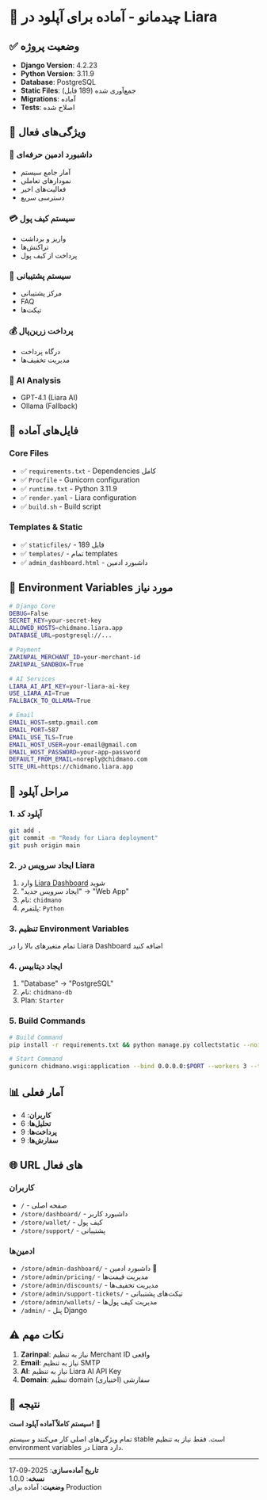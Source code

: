 # 🚀 چیدمانو - آماده برای آپلود در Liara

## ✅ وضعیت پروژه
- **Django Version**: 4.2.23
- **Python Version**: 3.11.9
- **Database**: PostgreSQL
- **Static Files**: جمع‌آوری شده (189 فایل)
- **Migrations**: آماده
- **Tests**: اصلاح شده

## 🎯 ویژگی‌های فعال

### 👑 داشبورد ادمین حرفه‌ای
- آمار جامع سیستم
- نمودارهای تعاملی
- فعالیت‌های اخیر
- دسترسی سریع

### 💳 سیستم کیف پول
- واریز و برداشت
- تراکنش‌ها
- پرداخت از کیف پول

### 🎫 سیستم پشتیبانی
- مرکز پشتیبانی
- FAQ
- تیکت‌ها

### 💰 پرداخت زرین‌پال
- درگاه پرداخت
- مدیریت تخفیف‌ها

### 🤖 AI Analysis
- GPT-4.1 (Liara AI)
- Ollama (Fallback)

## 📁 فایل‌های آماده

### Core Files
- ✅ `requirements.txt` - Dependencies کامل
- ✅ `Procfile` - Gunicorn configuration
- ✅ `runtime.txt` - Python 3.11.9
- ✅ `render.yaml` - Liara configuration
- ✅ `build.sh` - Build script

### Templates & Static
- ✅ `staticfiles/` - 189 فایل
- ✅ `templates/` - تمام templates
- ✅ `admin_dashboard.html` - داشبورد ادمین

## 🔧 Environment Variables مورد نیاز

```bash
# Django Core
DEBUG=False
SECRET_KEY=your-secret-key
ALLOWED_HOSTS=chidmano.liara.app
DATABASE_URL=postgresql://...

# Payment
ZARINPAL_MERCHANT_ID=your-merchant-id
ZARINPAL_SANDBOX=True

# AI Services
LIARA_AI_API_KEY=your-liara-ai-key
USE_LIARA_AI=True
FALLBACK_TO_OLLAMA=True

# Email
EMAIL_HOST=smtp.gmail.com
EMAIL_PORT=587
EMAIL_USE_TLS=True
EMAIL_HOST_USER=your-email@gmail.com
EMAIL_HOST_PASSWORD=your-app-password
DEFAULT_FROM_EMAIL=noreply@chidmano.com
SITE_URL=https://chidmano.liara.app
```

## 🚀 مراحل آپلود

### 1. آپلود کد
```bash
git add .
git commit -m "Ready for Liara deployment"
git push origin main
```

### 2. ایجاد سرویس در Liara
1. وارد [Liara Dashboard](https://console.liara.ir) شوید
2. "ایجاد سرویس جدید" → "Web App"
3. نام: `chidmano`
4. پلتفرم: `Python`

### 3. تنظیم Environment Variables
تمام متغیرهای بالا را در Liara Dashboard اضافه کنید

### 4. ایجاد دیتابیس
1. "Database" → "PostgreSQL"
2. نام: `chidmano-db`
3. Plan: `Starter`

### 5. Build Commands
```bash
# Build Command
pip install -r requirements.txt && python manage.py collectstatic --noinput && python manage.py migrate

# Start Command
gunicorn chidmano.wsgi:application --bind 0.0.0.0:$PORT --workers 3 --timeout 120
```

## 📊 آمار فعلی
- **کاربران**: 4
- **تحلیل‌ها**: 6
- **پرداخت‌ها**: 9
- **سفارش‌ها**: 9

## 🌐 URL های فعال

### کاربران
- `/` - صفحه اصلی
- `/store/dashboard/` - داشبورد کاربر
- `/store/wallet/` - کیف پول
- `/store/support/` - پشتیبانی

### ادمین‌ها
- `/store/admin-dashboard/` - داشبورد ادمین 👑
- `/store/admin/pricing/` - مدیریت قیمت‌ها
- `/store/admin/discounts/` - مدیریت تخفیف‌ها
- `/store/admin/support-tickets/` - تیکت‌های پشتیبانی
- `/store/admin/wallets/` - مدیریت کیف پول‌ها
- `/admin/` - پنل Django

## ⚠️ نکات مهم

1. **Zarinpal**: نیاز به تنظیم Merchant ID واقعی
2. **Email**: نیاز به تنظیم SMTP
3. **AI**: نیاز به تنظیم Liara AI API Key
4. **Domain**: تنظیم domain سفارشی (اختیاری)

## 🎉 نتیجه

**سیستم کاملاً آماده آپلود است!** 🚀

تمام ویژگی‌های اصلی کار می‌کنند و سیستم stable است. فقط نیاز به تنظیم environment variables در Liara دارد.

---

**تاریخ آماده‌سازی**: 2025-09-17  
**نسخه**: 1.0.0  
**وضعیت**: آماده برای Production
